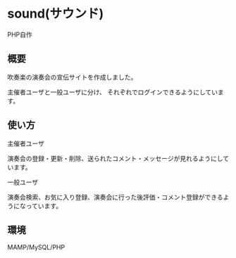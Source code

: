 # sound(サウンド)
PHP自作

## 概要
吹奏楽の演奏会の宣伝サイトを作成しました。

主催者ユーザと一般ユーザに分け、
それぞれでログインできるようにしています。



## 使い方
主催者ユーザ

演奏会の登録・更新・削除、送られたコメント・メッセージが見れるようにしています。

一般ユーザ

演奏会検索、お気に入り登録、演奏会に行った後評価・コメント登録ができるようになっています。

## 環境
MAMP/MySQL/PHP
